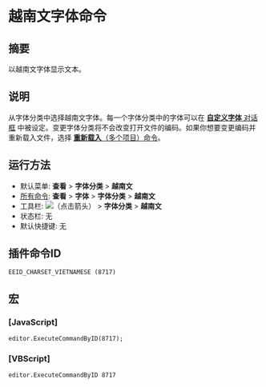 # 越南文字体命令

## 摘要

以越南文字体显示文本。

## 说明

从字体分类中选择越南文字体。每一个字体分类中的字体可以在 [**自定义字体** 对话框](../../dlg/properties/font/index) 中被设定。变更字体分类将不会改变打开文件的编码。如果你想要变更编码并重新载入文件，选择 [**重新载入**（多个项目）命令](../file/file_reload_defined)。

## 运行方法

- 默认菜单: **查看** \> **字体分类** \> **越南文**
- [所有命令](../tools/all_commands): **查看** \> **字体** >
**字体分类** \> **越南文**
- 工具栏: ![](../../images/fontpopup..png)（点击箭头） \> **字体分类** \> **越南文**
- 状态栏: 无
- 默认快捷键: 无

## 插件命令ID

```
EEID_CHARSET_VIETNAMESE (8717)
```

## 宏

### \[JavaScript\]

```
editor.ExecuteCommandByID(8717);
```

### \[VBScript\]

```
editor.ExecuteCommandByID 8717
```
